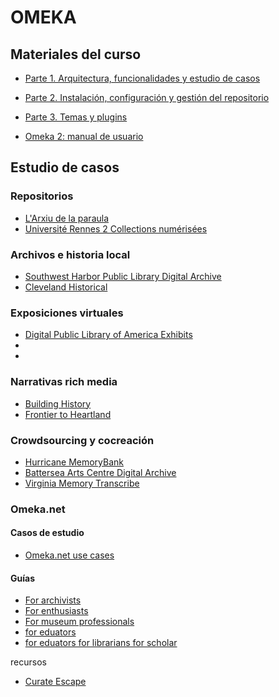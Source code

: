 # OMEKA

## Materiales del curso
* [Parte 1. Arquitectura, funcionalidades y estudio de casos](https://www.dropbox.com/s/mxigjxdtt09dncn/omeka_classic_1part.pdf?dl=0)
* [Parte 2. Instalación, configuración y gestión del repositorio](https://www.dropbox.com/s/ezxii505pib857u/omeka_classic_2part.pdf?dl=0)
* [Parte 3. Temas y plugins](https://www.dropbox.com/s/b9p1r55i8x8cf6v/omeka_classic_3part.pdf?dl=0)

* [Omeka 2: manual de usuario](http://www.rubenalcaraz.es/manual-omeka/)

## Estudio de casos
### Repositorios
* [L'Arxiu de la paraula](http://arxiudigital.ateneubcn.org/)
* [Université Rennes 2 Collections numérisées](http://bibnum.univ-rennes2.fr/)
### Archivos e historia local
* [Southwest Harbor Public Library Digital Archive](http://swhplibrary.net/home/)
* [Cleveland Historical](https://clevelandhistorical.org/)
### Exposiciones virtuales
* [Digital Public Library of America Exhibits](https://dp.la/exhibitions)
* []()
* []()
### Narrativas rich media
* [Building History](http://buildinghistory.iit.edu/)
* [Frontier to Heartland](https://publications.newberry.org/frontiertoheartland/)
### Crowdsourcing y cocreación
* [Hurricane MemoryBank](http://hurricanearchive.org/)
* [Battersea Arts Centre Digital Archive](http://www.bacarchive.org.uk/)
* [Virginia Memory Transcribe](http://www.virginiamemory.com/transcribe/)

### Omeka.net
#### Casos de estudio
* [Omeka.net use cases](https://info.omeka.net/use-cases/)

#### Guías
  
* [For archivists](https://info.omeka.net/omeka-net-help/use-case-archivists/)
* [For enthusiasts](https://info.omeka.net/omeka-net-help/use-case-enthusiasts/)
* [For museum professionals](https://info.omeka.net/omeka-net-help/use-case-museum-professional/)
* [for eduators](https://info.omeka.net/omeka-net-help/use-case-educators/)
* [for eduators for librarians for scholar]()


recursos
* [Curate Escape](https://curatescape.org/)

